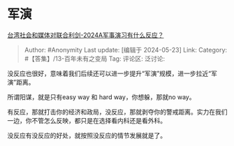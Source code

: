 # 军演
[台湾社会和媒体对联合利剑-2024A军事演习有什么反应？](https://www.zhihu.com/question/656898499/answer/3507750580)

> Author: #Anonymity
> Last update: [编辑于 2024-05-23]
> Link:
> Category: #【答集】/13-百年未有之变局 
> Tag: 
> 评论区:
> 泛讨论:

没反应也很好，意味着我们后续还可以进一步提升“军演”规模，进一步拉近“军演”距离。

所谓阳谋，就是只有easy way 和 hard way，你想躲，那就no way。

有反应，那就打击你的经济和政局，没反应，那就剥夺你的警戒距离。实力在我们一边，你不管怎么反映，都只是在选择看内科还是看外科。

没反应有没反应的好处，就按照没反应的情节发展就是了。